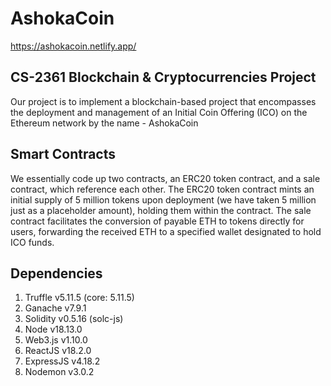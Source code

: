 # AshokaCoin
https://ashokacoin.netlify.app/

## CS-2361 Blockchain & Cryptocurrencies Project
Our project is to implement a blockchain-based project that encompasses the deployment
and management of an Initial Coin Offering (ICO) on the Ethereum network by the name - AshokaCoin

## Smart Contracts
We essentially code up two contracts, an ERC20 token contract, and a sale contract, which
reference each other. The ERC20 token contract mints an initial supply of 5 million tokens
upon deployment (we have taken 5 million just as a placeholder amount), holding them
within the contract. The sale contract facilitates the conversion of payable ETH to tokens
directly for users, forwarding the received ETH to a specified wallet designated to hold ICO
funds.

## Dependencies
1. Truffle v5.11.5 (core: 5.11.5)
2. Ganache v7.9.1
3. Solidity v0.5.16 (solc-js)
4. Node v18.13.0
5. Web3.js v1.10.0
6. ReactJS v18.2.0
7. ExpressJS v4.18.2
8. Nodemon v3.0.2

